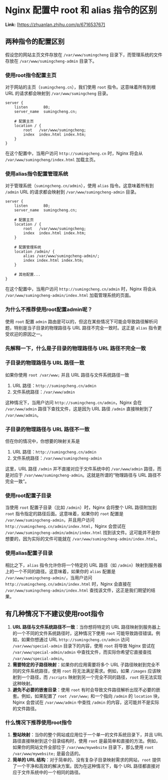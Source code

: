 # Nginx 配置中 root 和 alias 指令的区别



 **Link:** [https://zhuanlan.zhihu.com/p/671653767]

## 两种指令的配置区别  

假设您的网站主页文件存放在 `/var/www/sumingcheng` 目录下，而管理系统的文件存放在 `/var/www/sumingcheng-admin` 目录下。

### 使用root指令配置主页  

对于网站的主页（`sumingcheng.cn`），我们使用 `root` 指令。这意味着所有到根 URL 的请求都会映射到 `/var/www/sumingcheng` 目录。

```
server {
    listen       80;
    server_name  sumingcheng.cn;
​
    # 配置主页
    location / {
        root   /var/www/sumingcheng;
        index  index.html index.htm;
    }
}
```

在这个配置中，当用户访问 `http://sumingcheng.cn` 时，Nginx 将会从 `/var/www/sumingcheng/index.html` 加载主页。

### 使用alias指令配置管理系统  

对于管理系统（`sumingcheng.cn/admin`），使用 `alias` 指令。这意味着所有到 `/admin` URL 的请求都会映射到 `/var/www/sumingcheng-admin` 目录。

```
server {
    listen       80;
    server_name  sumingcheng.cn;
​
    # 配置主页
    location / {
        root   /var/www/sumingcheng;
        index  index.html index.htm;
    }
​
    # 配置管理系统
    location /admin/ {
        alias /var/www/sumingcheng-admin/;
        index index.html index.htm;
    }
​
    # 其他配置...
}
```

在这个配置中，当用户访问 `http://sumingcheng.cn/admin` 时，Nginx 将会从 `/var/www/sumingcheng-admin/index.html` 加载管理系统的页面。

### 为什么不推荐使用root配置admin呢？  

使用 `root` 配置 `admin` 路由是可以的，但这在某些情况下可能会导致路径解析问题，特别是当子目录的物理路径与 URL 路径不完全一致时。这正是 `alias` 指令更受欢迎的原因之一。

### 先解释一下，什么是子目录的物理路径与 URL 路径不完全一致  
### 子目录的物理路径与 URL 路径一致  

如果你使用 `root /var/www;` 并且 URL 路径与文件系统路径一致

1. URL 路径：`http://sumingcheng.cn/admin`
2. 文件系统路径：`/var/www/admin`

这种情况下，当用户访问 `http://sumingcheng.cn/admin`，Nginx 会在 `/var/www/admin` 路径下查找文件，这是因为 URL 路径 `/admin` 直接映射到了 `/var/www/admin`。

### 子目录的物理路径与 URL 路径不一致  

但在你的情况中，你想要的映射关系是

1. URL 路径：`http://sumingcheng.cn/admin`
2. 文件系统路径：`/var/www/sumingcheng-admin`

这里，URL 路径 `/admin` 并不直接对应于文件系统中的 `/var/www/admin` 路径，而是对应于 `/var/www/sumingcheng-admin`。这就是所谓的“物理路径与 URL 路径不完全一致”。

### 使用root配置子目录  

当使用 `root` 配置子目录（比如 `/admin`）时，Nginx 会将整个 URL 路径附加到 `root` 指令指定的路径后面。这意味着，如果你的 `root` 配置是 `/var/www/sumingcheng-admin`，并且用户访问 `http://sumingcheng.cn/admin/index.html`，Nginx 会尝试在 `/var/www/sumingcheng-admin/admin/index.html` 找到该文件。这可能并不是你想要的，因为实际的文件可能就在 `/var/www/sumingcheng-admin/index.html`。

### 使用alias配置子目录  

相比之下，`alias` 指令允许你将一个特定的 URL 路径（如 `/admin`）映射到服务器上的一个不同的路径。这意味着，如果你的 `alias` 配置是 `/var/www/sumingcheng-admin/`，当用户访问 `http://sumingcheng.cn/admin/index.html` 时，Nginx 会直接在 `/var/www/sumingcheng-admin/index.html` 查找该文件，这正是我们期望的结果。

## 有几种情况下不建议使用root指令  

1. **URL 路径与文件系统路径不一致**：当你想将特定的 URL 路径映射到服务器上的一个不同的文件系统路径时，这种情况下使用 `root` 可能导致路径错误。例如，如果你想通过 URL `http://sumingcheng.cn/admin` 访问 `/var/www/special-admin` 目录下的内容，使用 `root` 将导致 Nginx 尝试在 `/var/www/special-admin/admin` 中查找文件，而实际你希望它直接查找 `/var/www/special-admin`。
2. **需要特定的子路径映射**：如果你的应用需要将多个 URL 子路径映射到完全不同的文件系统路径，使用 `root` 将无法满足需求。例如，如果 `/images` 应该映射到一个路径，而 `/scripts` 映射到另一个完全不同的路径，`root` 将无法实现这种映射。
3. **避免不必要的嵌套目录**：使用 `root` 有时会导致文件路径解析出现不必要的嵌套。例如，如果配置了 `root /var/www;` 和一个指向 `/admin` 的 `location` 块，Nginx 会尝试在 `/var/www/admin` 中查找 `/admin` 的内容，这可能并不是实际的文件路径。

### 什么情况下推荐使用root指令  

1. **整站映射**：当你的整个网站或应用位于一个单一的文件系统目录下，并且 URL 路径直接映射到这个目录结构时，使用 `root` 是最简单和直接的方法。例如，如果你的网站文件全部位于 `/var/www/mywebsite` 目录下，那么使用 `root /var/www/mywebsite;` 是最合适的。
2. **简单的 URL 结构**：对于简单的、没有复杂子目录映射需求的网站，`root` 提供了一个干净和高效的解决方案。因为在这种情况下，每个 URL 路径都直接对应于文件系统中的一个相同的路径。
